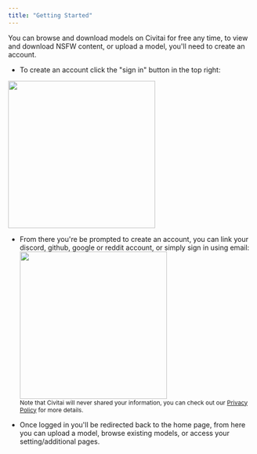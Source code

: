 ```yaml
---
title: "Getting Started"
---
```


You can browse and download models on Civitai for free any time, to view and download NSFW content, or upload a model, you'll need to create an account.

- To create an account click the "sign in" button in the top right:<br/>
<img src="https://i.imgur.com/mWwKx9P.png" width="300px" />

- From there you're be prompted to create an account, you can link your discord, github, google or reddit account, or simply sign in using email:<br/>
<img src="https://i.imgur.com/4jU4wCr.png" width="300px" /><br/><span style="font-size: 12px">Note that Civitai will never shared your information, you can check out our [Privacy Policy](https://civitai.com/content/privacy) for more details.</span>

- Once logged in you'll be redirected back to the home page, from here you can upload a model, browse existing models, or access your setting/additional pages.